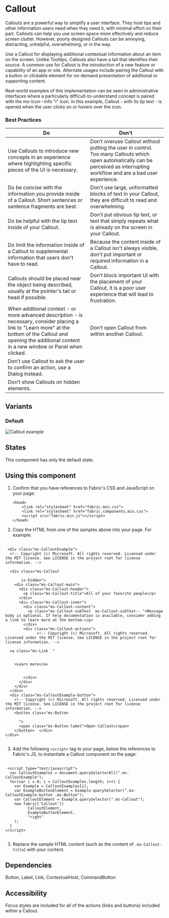 # Callout
Callouts are a powerful way to simplify a user interface. They host tips and other information users need when they need it, with minimal effort on their part. Callouts can help you use screen space more effectively and reduce screen clutter. However, poorly designed Callouts can be annoying, distracting, unhelpful, overwhelming, or in the way. 

Use a Callout for displaying additional contextual information about an item on the screen. Unlike Tooltips, Callouts also have a tail that identifies their source. A common use for Callout is the introduction of a new feature or capability of an app or site. Alternate usages include pairing the Callout with a button or clickable element for on-demand presentation of additional or supporting content. 

Real-world examples of this implementation can be seen in administrative interfaces where a particularly difficult-to-understand concept is paired with the ms-Icon--info "i" icon. In this example, Callout - with its tip text - is opened when the user clicks on or hovers over the icon.

### Best Practices
Do | Don't
--- | ---
Use Callouts to introduce new concepts in an experience where highlighting specific pieces of the UI is necessary. | Don’t overuse Callout without putting the user in control. Too many Callouts which open automatically can be perceived as interrupting workflow and are a bad user experience. 
Do be concise with the information you provide inside of a Callout. Short sentences or sentence fragments are best. | Don't use large, unformatted blocks of text in your Callout, they are difficult to read and overwhelming.
Do be helpful with the tip text inside of your Callout. | Don't put obvious tip text, or text that simply repeats what is already on the screen in your Callout.
Do limit the information inside of a Callout to supplemental information that users don't have to read. | Because the content inside of a Callout isn't always visible, don't put important or required information in a Callout. 
Callouts should be placed near the object being described, usually at the pointer's tail or head if possible. | Don’t block important UI with the placement of your Callout, it is a poor user experience that will lead to frustration.
When additional context - or more advanced description - is necessary, consider placing a link to "Learn more" at the bottom of the Callout and opening the additional content in a new window or Panel when clicked. | Don’t open Callout from within another Callout.
 | Don’t use Callout to ask the user to confirm an action, use a Dialog instead.
 | Don’t show Callouts on hidden elements.

## Variants

### Default


![Callout example](https://raw.githubusercontent.com/OfficeDev/office-ui-fabric-js/master/ghdocs/component_images/Callout-peek.png)


## States
This component has only the default state.

## Using this component
1. Confirm that you have references to Fabric's CSS and JavaScript on your page:
    ```
    <head>
        <link rel="stylesheet" href="fabric.min.css">
        <link rel="stylesheet" href="fabric.components.min.css">
        <script src="fabric.min.js"></script>
    </head>
    ```
2. Copy the HTML from one of the samples above into your page. For example:

<pre>
    <code>
 &lt;div class&#x3D;&quot;ms-CalloutExample&quot;&gt;  
  &lt;!-- Copyright (c) Microsoft. All rights reserved. Licensed under the MIT license. See LICENSE in the project root for license information. --&gt;
  
  &lt;div class&#x3D;&quot;ms-Callout 
       
       is-hidden&quot;&gt;
    &lt;div class&#x3D;&quot;ms-Callout-main&quot;&gt;
      &lt;div class&#x3D;&quot;ms-Callout-header&quot;&gt;
        &lt;p class&#x3D;&quot;ms-Callout-title&quot;&gt;All of your favorite people&lt;/p&gt;
      &lt;/div&gt;
      &lt;div class&#x3D;&quot;ms-Callout-inner&quot;&gt;
        &lt;div class&#x3D;&quot;ms-Callout-content&quot;&gt;
          &lt;p class&#x3D;&quot;ms-Callout-subText  ms-Callout-subText-- &quot;&gt;Message body is optional. If help documentation is available, consider adding a link to learn more at the bottom.&lt;/p&gt;
        &lt;/div&gt;
        &lt;div class&#x3D;&quot;ms-Callout-actions&quot;&gt;
              &lt;!-- Copyright (c) Microsoft. All rights reserved. Licensed under the MIT license. See LICENSE in the project root for license information. --&gt;
  
  &lt;a class&#x3D;&quot;ms-Link  &quot; 
     
     
    &gt;Learn more&lt;/a&gt;
  
  
        &lt;/div&gt;
      &lt;/div&gt;     
    &lt;/div&gt;
  &lt;/div&gt;
  &lt;div class&#x3D;&quot;ms-CalloutExample-button&quot;&gt;
    &lt;!-- Copyright (c) Microsoft. All rights reserved. Licensed under the MIT license. See LICENSE in the project root for license information. --&gt;
    &lt;button class&#x3D;&quot;ms-Button 
      
      &quot;&gt;
      &lt;span class&#x3D;&quot;ms-Button-label&quot;&gt;Open Callout&lt;/span&gt;
    &lt;/button&gt;  &lt;/div&gt;
&lt;/div&gt;
    </code>
</pre>

3. Add the following `<script>` tag to your page, below the references to Fabric's JS, to instantiate a Callout component on the page:

<pre>
    <code>
 &lt;script type&#x3D;&quot;text/javascript&quot;&gt;
  var CalloutExamples &#x3D; document.querySelectorAll(&quot;.ms-CalloutExample&quot;);
  for(var i &#x3D; 0; i &lt; CalloutExamples.length; i++) {
    var Example &#x3D; CalloutExamples[i];
    var ExampleButtonElement &#x3D; Example.querySelector(&quot;.ms-CalloutExample-button .ms-Button&quot;);
    var CalloutElement &#x3D; Example.querySelector(&quot;.ms-Callout&quot;);
    new fabric[&#x27;Callout&#x27;](
          CalloutElement, 
          ExampleButtonElement,
          &quot;right&quot;
    );
  }
&lt;/script&gt;
    </code>
</pre>

3. Replace the sample HTML content (such as the content of `.ms-Callout-title`) with your content.

## Dependencies
Button, Label, Link, ContextualHost, CommandButton

## Accessibility
Focus styles are included for all of the actions (links and buttons) included within a Callout.


<script type="text/javascript">
  var CalloutExamples = document.querySelectorAll(".ms-CalloutExample");
  for(var i = 0; i < CalloutExamples.length; i++) {
    var Example = CalloutExamples[i];
    var ExampleButtonElement = Example.querySelector(".ms-CalloutExample-button .ms-Button");
    var CalloutElement = Example.querySelector(".ms-Callout");
    new fabric['Callout'](
          CalloutElement, 
          ExampleButtonElement,
          "right"
    );
  }
</script>
